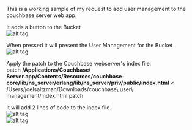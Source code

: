 This is a working sample of my request to add user management to the couchbase server web app.

It adds a button to the Bucket<br/>
![alt tag](https://raw.github.com/saltzmanjoelh/couchbase-user-management/master/readme_images/users_button.png)

When pressed it will present the User Management for the Bucket<br/>
![alt tag](https://raw.github.com/saltzmanjoelh/couchbase-user-management/master/readme_images/user_management.png)


Apply the patch to the Couchbase webserver's index file.<br/>
patch <b>/Applications/Couchbase\ Server.app/Contents/Resources/couchbase-core/lib/ns_server/erlang/lib/ns_server/priv/public/index.html</b> < /Users/joelsaltzman/Downloads/couchbase\ user\ management/index.html.patch 

It will add 2 lines of code to the index file.<br/>
![alt tag](https://raw.github.com/saltzmanjoelh/couchbase-user-management/master/readme_images/users_button_code.png)<br/>
![alt tag](https://raw.github.com/saltzmanjoelh/couchbase-user-management/master/readme_images/user_management_code.png)<br/>